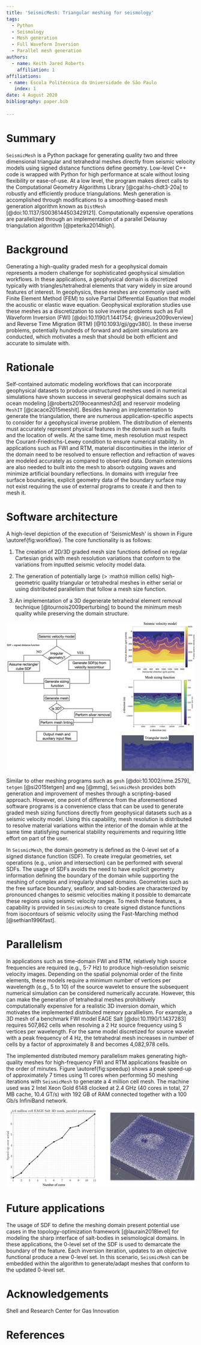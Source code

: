 ```yaml
---
title: 'SeismicMesh: Triangular meshing for seismology'
tags:
  - Python
  - Seismology
  - Mesh generation
  - Full Waveform Inversion
  - Parallel mesh generation
authors:
  - name: Keith Jared Roberts
    affiliation: 1
affiliations:
 - name: Escola Politécnica da Universidade de São Paulo
   index: 1
date: 4 August 2020
bibliography: paper.bib

---
```


# Summary

`SeismicMesh` is a Python package for generating quality two and three dimensional triangular and tetrahedral
meshes directly from seismic velocity models using signed distance functions define geometry. Low-level C++ code is wrapped with Python for high performance at scale without losing flexibility or ease-of-use. At a low level, the program makes direct calls to the Computational Geometry Algorithms Library [@cgal:hs-chdt3-20a] to robustly and efficiently produce triangulations. Mesh generation is accomplished through modifications to a smoothing-based mesh generation algorithm known as `DistMesh` [@doi:10.1137/S0036144503429121]. Computationally expensive operations are parallelized through an implementation of a parallel Delaunay triangulation algorithm [@peterka2014high].

# Background

Generating a high-quality graded mesh for a geophysical domain represents a modern
challenge for sophisticated geophysical simulation workflows. In these applications,
a geophysical domain is discretized typically with triangles/tetrahedral elements that vary widely in size around features of interest. In geophysics, these meshes are commonly used with Finite Element
Method (FEM) to solve Partial Differential Equation that model the acoustic or elastic wave equation. Geophysical exploration studies use these meshes as a discretization to solve inverse problems such as Full Waveform Inversion (FWI) [@doi:10.1190/1.1441754; @virieux2009overview]
and Reverse Time Migration (RTM) [@10.1093/gji/ggv380]. In these inverse problems, potentially hundreds of forward and adjoint simulations are conducted, which motivates a mesh that should be both efficient and accurate to simulate with.

# Rationale

Self-contained automatic modeling workflows that can incorporate geophysical datasets to produce unstructured meshes used in numerical simulations have shown success in several geophysical domains such as ocean modeling [@roberts2019oceanmesh2d] and reservoir modeling `MeshIT` [@cacace2015meshit]. Besides having an implementation to generate the triangulation, there are numerous application-specific aspects to consider for a geophysical inverse problem. The distribution of elements must accurately represent physical features in the domain such as faults and the location of wells. At the same time, mesh resolution must respect the Courant-Friedrichs-Lewey condition to ensure numerical stability. In applications such as FWI and RTM, material discontinuities in the interior of the domain need to be resolved to ensure reflection and refraction of waves are modeled accurately as compared to observed data. Domain extensions are also needed to built into the mesh to absorb outgoing waves and minimize artificial boundary reflections. In domains with irregular free surface boundaries, explicit geometry data of the boundary surface may not exist requiring the use of external programs to create it and then to mesh it.

# Software architecture

A high-level depiction of the execution of 'SeismicMesh' is shown in Figure \autoref{fig:workflow}. The core functionality is as follows:

 1. The creation of 2D/3D graded mesh size functions defined on regular Cartesian grids with mesh resolution variations that conform to the variations from inputted seismic velocity model data.

 2. The generation of potentially large (> :math`10` million cells) high-geometric quality triangular or tetrahedral meshes in either serial or using distributed parallelism that follow a mesh size function.

 3. An implementation of a 3D degenerate tetrahedral element removal technique [@tournois2009perturbing] to bound the minimum mesh quality while preserving the domain structure.


![A workflow to generate a mesh using `SeismicMesh`. On the right hand side, a BP2004 dataset of the P-wave seismic velocity in the Canadian Rockies [@gray1995migration]  \label{fig:workflow}](Workflow.jpg)

Similar to other meshing programs such as `gmsh` [@doi:10.1002/nme.2579], `tetgen` [@si2015tetgen] and `mmg` [@mmg], `SeismicMesh` provides both generation and improvement of meshes through a scripting-based approach. However, one point of difference from the aforementioned software programs is a convenience class that can be used to generate graded mesh sizing functions directly from geophysical datasets such as a seismic velocity model. Using this capability, mesh resolution is distributed to resolve material variations within the interior of the domain while at the same time statisfying numerical stability requirements and requiring little effort on part of the user.

In `SeismicMesh`, the domain geometry is defined as the 0-level set of a signed distance function (SDF). To create irregular geometries, set operations (e.g., union and intersection) can be performed with several SDFs. The usage of SDFs avoids the need to have explicit geometry information defining the boundary of the domain while supporting the meshing of complex and irregularly shaped domains. Geometries such as the free surface boundary, seafloor, and salt-bodies are characterized by pronounced changes to seismic velocities making it possible to demarcate these regions using seismic velocity ranges. To mesh these features, a capability is provided in `SesimicMesh` to create signed distance functions from isocontours of seismic velocity using the Fast-Marching method [@sethian1996fast].

# Parallelism

In applications such as time-domain FWI and RTM, relatively high source frequencies are required (e.g., 5-7 Hz) to produce high-resolution seismic velocity images. Depending on the spatial polynomial order of the finite elements, these models require a minimum number of vertices per wavelength (e.g., 5 to 10) of the source wavelet to ensure the subsequent numerical simulation can be considered numerically accurate. However, this can make the generation of tetrahedral meshes prohibitively computationally expensive for a realistic 3D inversion domain, which motivates the implemented distributed memory paralllelism. For example, a 3D mesh of a benchmark FWI model EAGE Salt [@doi:10.1190/1.1437283] requires 507,862 cells when resolving a 2 Hz source frequency using 5 vertices per wavelength. For the same model discretized for source wavelet with a peak frequency of 4 Hz, the tetrahedral mesh increases in number of cells by a factor of approximately 8 and becomes 4,082,978 cells.

The implemented distributed memory parallelism makes generating high-quality meshes for high-frequency FWI and RTM applications feasible on the order of minutes. Figure \autoref{fig:speedup} shows a peak speed-up of approximately 7 times using 11 cores when performing 50 meshing iterations with `SeismicMesh` to generate a 4 million cell mesh. The machine used was 2 Intel Xeon Gold 6148 clocked at 2.4 GHz (40 cores in total, 27 MB cache, 10.4 GT/s) with 192 GB of RAM connected together with a 100 Gb/s InfiniBand network.


![Speed-up obtained when generate a 3D mesh (approximately 4 M cells) for the EAGE Salt seismic velocity model as compared to the sequential version of the program.\label{fig:speedup}](Performance.jpg)


# Future applications

The usage of SDF to define the meshing domain present potential use cases in the topology-optimization framework [@laurain2018level] for modeling the sharp interface of salt-bodies in seismological domains. In these applications, the 0-level set of the SDF is used to demarcate the boundary of the feature. Each inversion iteration, updates to an objective functional produce a new 0-level set. In this scenario, `SeismicMesh` can be embedded within the algorithm to generate/adapt meshes that conform to the updated 0-level set.


# Acknowledgements

Shell and Research Center for Gas Innovation

# References
